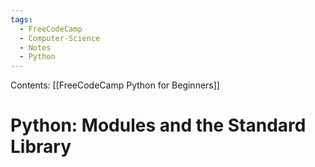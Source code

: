 ```yaml
---
tags:
  - FreeCodeCamp
  - Computer-Science
  - Notes
  - Python
---
```

Contents: [[FreeCodeCamp Python for Beginners]]
# Python: Modules and the Standard Library